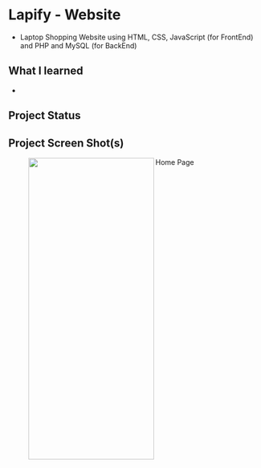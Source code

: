 # **Lapify - Website**
- Laptop Shopping Website using HTML, CSS, JavaScript (for FrontEnd) and PHP and MySQL (for BackEnd)

## **What I learned**
-

## **Project Status**


## **Project Screen Shot(s)**
<figure>
  <img  align = "left" width="250" height="600" src="https://i.postimg.cc/C5zQvSxJ/Home-Page.png">
  <figcaption>Home Page</figcaption>
  
</figure>
